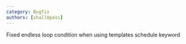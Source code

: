 ```yaml
---
category: Bugfix
authors: [shall0pass]
---
```


Fixed endless loop condition when using templates schedule keyword